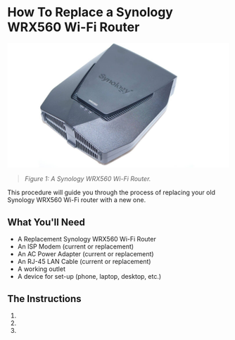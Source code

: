 # How To Replace a Synology WRX560 Wi-Fi Router

![A Synology WRX560 Wi-Fi Router](./../johnsona/assets/images/Synology-WRX560-1-1536x864.jpg)
>*Figure 1: A Synology WRX560 Wi-Fi Router.*

This procedure will guide you through the process of replacing your old Synology WRX560 Wi-Fi router with a new one. 

## What You'll Need

- A Replacement Synology WRX560 Wi-Fi Router
- An ISP Modem (current or replacement)
- An AC Power Adapter (current or replacement)
- An RJ-45 LAN Cable (current or replacement)
- A working outlet 
- A device for set-up (phone, laptop, desktop, etc.)

## The Instructions

1. 
2. 
3. 
